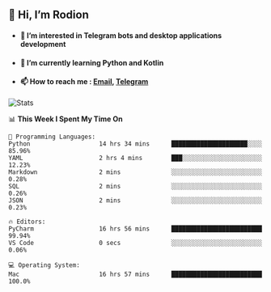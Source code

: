 ## 👋 Hi, I’m Rodion
- #### 👀 I’m interested in Telegram bots and desktop applications development
- #### 🌱 I’m currently learning Python and Kotlin
- #### 📫 How to reach me : [Email](mailto:me@lavn.ml), [Telegram](https://t.me/fast_geek)

![Stats](https://github-readme-stats.vercel.app/api?username=fast-geek&show_icons=true&theme=react&hide=issues&count_private=true&layout=compact)


<!--START_SECTION:waka-->
📊 **This Week I Spent My Time On** 

```text
💬 Programming Languages: 
Python                   14 hrs 34 mins      █████████████████████░░░░   85.96% 
YAML                     2 hrs 4 mins        ███░░░░░░░░░░░░░░░░░░░░░░   12.23% 
Markdown                 2 mins              ░░░░░░░░░░░░░░░░░░░░░░░░░   0.28% 
SQL                      2 mins              ░░░░░░░░░░░░░░░░░░░░░░░░░   0.26% 
JSON                     2 mins              ░░░░░░░░░░░░░░░░░░░░░░░░░   0.23%

🔥 Editors: 
PyCharm                  16 hrs 56 mins      █████████████████████████   99.94% 
VS Code                  0 secs              ░░░░░░░░░░░░░░░░░░░░░░░░░   0.06%

💻 Operating System: 
Mac                      16 hrs 57 mins      █████████████████████████   100.0%

```


<!--END_SECTION:waka-->
